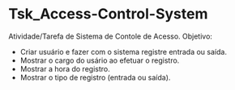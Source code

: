 # Tsk_Access-Control-System
Atividade/Tarefa de Sistema de Contole de Acesso.
Objetivo:
- Criar usuário e fazer com o sistema registre entrada ou saída.
- Mostrar o cargo do usário ao efetuar o registro.
- Mostrar a hora do registro.
- Mostrar o tipo de registro (entrada ou saída).
